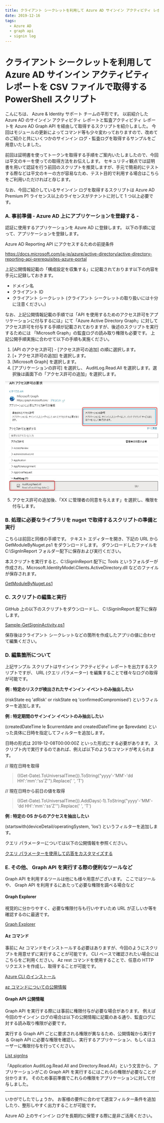 ```yaml
---
title: クライアント シークレットを利用して Azure AD サインイン アクティビティ レポートを CSV ファイルで取得する PowerShell スクリプト
date: 2019-12-16
tags:
  - Azure AD
  - graph api
  - signin log
---
```


# クライアント シークレットを利用して Azure AD サインイン アクティビティ レポートを CSV ファイルで取得する PowerShell スクリプト

こんにちは、 Azure & Identity サポート チームの平形です。
以前紹介した Azure AD のサインイン アクティビティ レポートと監査アクティビティ レポートを Azure AD Graph API を経由して取得するスクリプトを紹介しました。
今回はモジュールの更新によってコマンド等も少々変わっておりますので、改めてのご紹介と共にいくつかのサインイン ログ・監査ログを取得するサンプルをご用意いたしました。

前回は証明書を使ってトークンを取得する手順をご案内いたしましたので、今回は平文のキーを使っての取得方法をお伝えします。
セキュリティ観点では証明書を用いて認証を行う前回のスクリプトを推奨しますが、手元で簡易的にテストする際などは平文のキーの方が容易なため、テスト目的で利用する場合はこちらをご利用いただければと存じます。

なお、今回ご紹介しているサインイン ログを取得するスクリプトは Azure AD Premium P1 ライセンス以上のライセンスがテナントに対して 1 つ以上必要です。


### A. 事前準備 - Azure AD 上にアプリケーションを登録する -
認証に使用するアプリケーションを Azure AD に登録します。
以下の手順に従って、アプリケーションを登録します。

Azure AD Reporting API にアクセスするための前提条件

https://docs.microsoft.com/ja-jp/azure/active-directory/active-directory-reporting-api-prerequisites-azure-portal

上記公開情報記載の「構成設定を収集する」に記載されております以下の内容を手元に記録しておきます。

- ドメイン名
- クライアント ID
- クライアント シークレット (クライアント シークレットの取り扱いには十分に注意ください。)


なお、上記公開情報記載の手順では「API を使用するためのアクセス許可をアプリケーションに付与するには」にて「Azure Active Directory Graph」に対してアクセス許可を付与する手順が記載されておりますが、後述のスクリプトを実行するためには 「Microsoft Graph」の監査ログの読み取り権限も必要です。
上記公開手順実施に合わせて以下の手順も実施ください。

1. [API のアクセス許可] - [アクセス許可の追加] の順に選択します。
2. [+ アクセス許可の追加] を選択します。
3. [Microsoft Graph] を選択します。
4. [アプリケーションの許可] を選択し、 AuditLog.Read.All を選択します。選択後は画面下の「アクセス許可の追加」を選択します。

![](./aad-get-signinlog/appview.jpg)

5. アクセス許可の追加後、「XX に管理者の同意を与えます」を選択し、権限を付与します。


### B. 処理に必要なライブラリを nuget で取得するスクリプトの準備と実行
こちらは前回と同様の手順です。
テキスト エディターを開き、下記の URL から GetModuleByNuget.ps1 をダウンロードします。
ダウンロードしたファイルを C:\SignInReport フォルダー配下に保存および実行ください。

本スクリプトを実行すると、C:\SignInReport 配下に Tools というフォルダーが作成され、Microsoft.IdentityModel.Clients.ActiveDirectory.dll などのファイルが保存されます。

[GetModuleByNuget.ps1](https://github.com/jpazureid/blog/blob/microsoft-graph-api-signin-activity-reports-v2/articles/azure-active-directory/aad-get-signinlog/GetModuleByNuget.ps1)


### C. スクリプトの編集と実行

GitHub 上の以下のスクリプトをダウンロードし、 C:\SignInReport 配下に保存します。

[Sample-GetSigninActivity.ps1](https://github.com/jpazureid/blog/blob/microsoft-graph-api-signin-activity-reports-v2/articles/azure-active-directory/aad-get-signinlog/Sample-GetSigninActivity.ps1)

保存後はクライアント シークレットなどの箇所を作成したアプリの値に合わせて編集ください。


### D. 編集箇所について
上記サンプル スクリプトはサインイン アクティビティ レポートを出力するスクリプトですが、 URL (クエリ パラメーター) を編集することで様々なログの取得が可能です。

**例 : 特定のリスクが検出されたサインイン イベントのみ抽出したい**

(riskState eq 'atRisk' or riskState eq 'confirmedCompromised') というフィルターを追加します。

**例 : 特定期間のサインイン イベントのみ抽出したい**

(createdDateTime le $currentdate and createdDateTime ge $prevdate) といった具体に日時を指定してフィルターを追加します。

日時の形式は  2019-12-08T00:00:00Z といった形式にする必要があります。
スクリプト内で実行するのであれば、例えば以下のようなコマンドが考えられます。

// 現在日時を取得
> ((Get-Date).ToUniversalTime()).ToString("yyyy'-'MM'-'dd HH':'mm':'ss'Z'").Replace(' ', 'T')

// 現在日時から前日の値を取得
> ((Get-Date).ToUniversalTime()).AddDays(-1).ToString("yyyy'-'MM'-'dd HH':'mm':'ss'Z'").Replace(' ', 'T')


**例 : 特定の OS からのアクセスを抽出したい**

(startswith(deviceDetail/operatingSystem, 'Ios') というフィルターを追加します。

クエリ パラメーターについては以下の公開情報を参照ください。

[クエリ パラメーターを使用して応答をカスタマイズする](https://docs.microsoft.com/ja-jp/graph/query-parameters)


### E. その他、 Graph API を実行する際の便利なツールなど
Graph API を利用するツールは他にも様々用意がございます。
ここではツールや、 Graph API を利用するにあたって必要な権限を調べる場合など


#### Graph Explorer
視覚的に分かりやすく、必要な権限付与も行いやすいため URL が正しいか等を確認するのに最適です。

[Graph Explorer](https://developer.microsoft.com/ja-jp/graph/graph-explorer)

#### Az コマンド
事前に Az コマンドをインストールする必要はありますが、今回のようにスクリプトを用意せずに実行することが可能です。
CLI ベースで確認されたい場合にはこちらをご利用ください。
Az rest コマンドを使用することで、任意の HTTP リクエストを作成し、取得することが可能です。

[Azure CLI のインストール](https://docs.microsoft.com/ja-jp/cli/azure/install-azure-cli?view=azure-cli-latest)


[az コマンドについての公開情報](https://docs.microsoft.com/ja-jp/cli/azure/reference-index?view=azure-cli-latest#az-rest)


#### Graph API 公開情報
Graph API を実行する際には事前に権限付与が必要な場合があります。
例えば今回のサインイン ログの場合は以下の公開情報に記載のある通り、監査ログに対する読み取り権限が必要です。

実行する Graph API ごとに要求される権限が異なるため、公開情報から実行する Graph API に必要な権限を確認し、実行するアプリケーション、もしくはユーザーに権限付与を行ってください。

[List signIns](https://docs.microsoft.com/en-us/graph/api/signin-list?view=graph-rest-1.0&tabs=http)

「Application	AuditLog.Read.All and Directory.Read.All」という文言から、アプリケーションがこの Graph API を実行するにはこれらの権限が必要なことが分かります。
そのため事前準備でこれらの権限をアプリケーションに対して付与しました。


***
いかがでしたでしょうか。
お客様の要件に合わせて適宜フィルター条件を追加したり、整形しやすく出力することが可能です。

Azure AD 上のサインイン ログを長期的に保管する際に是非ご活用ください。
